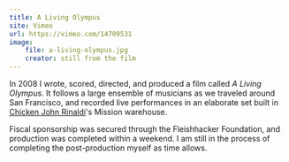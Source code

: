 ```yaml
---
title: A Living Olympus
site: Vimeo
url: https://vimeo.com/14709531
image:
    file: a-living-olympus.jpg
    creator: still from the film
---
```

In 2008 I wrote, scored, directed, and produced a film called _A Living Olympus_. It follows a large ensemble of musicians as we traveled around San Francisco, and recorded live performances in an elaborate set built in [Chicken John Rinaldi](http://chickenjohn.com/)'s Mission warehouse.

Fiscal sponsorship was secured through the Fleishhacker Foundation, and production was completed within a weekend. I am still in the process of completing the post-production myself as time allows.
